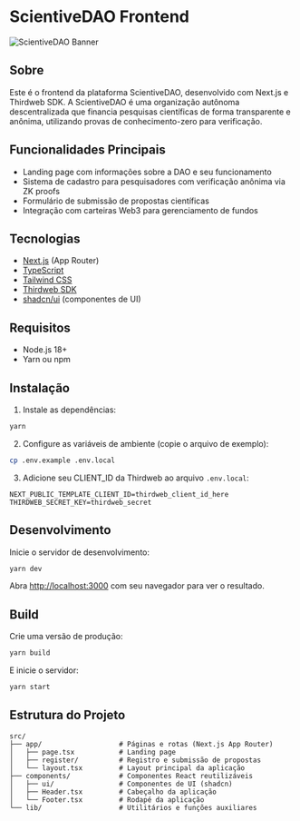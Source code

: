 # ScientiveDAO Frontend

![ScientiveDAO Banner](https://raw.githubusercontent.com/scientiveDAO/frontend/refs/heads/main/public/scientive.png)

## Sobre

Este é o frontend da plataforma ScientiveDAO, desenvolvido com Next.js e Thirdweb SDK. A ScientiveDAO é uma organização autônoma descentralizada que financia pesquisas científicas de forma transparente e anônima, utilizando provas de conhecimento-zero para verificação.

## Funcionalidades Principais

- Landing page com informações sobre a DAO e seu funcionamento
- Sistema de cadastro para pesquisadores com verificação anônima via ZK proofs
- Formulário de submissão de propostas científicas
- Integração com carteiras Web3 para gerenciamento de fundos

## Tecnologias

- [Next.js](https://nextjs.org) (App Router)
- [TypeScript](https://www.typescriptlang.org/)
- [Tailwind CSS](https://tailwindcss.com)
- [Thirdweb SDK](https://portal.thirdweb.com)
- [shadcn/ui](https://ui.shadcn.com) (componentes de UI)

## Requisitos

- Node.js 18+
- Yarn ou npm

## Instalação

1. Instale as dependências:

```bash
yarn
```

2. Configure as variáveis de ambiente (copie o arquivo de exemplo):

```bash
cp .env.example .env.local
```

3. Adicione seu CLIENT_ID da Thirdweb ao arquivo `.env.local`:

```
NEXT_PUBLIC_TEMPLATE_CLIENT_ID=thirdweb_client_id_here
THIRDWEB_SECRET_KEY=thirdweb_secret
```

## Desenvolvimento

Inicie o servidor de desenvolvimento:

```bash
yarn dev
```

Abra [http://localhost:3000](http://localhost:3000) com seu navegador para ver o resultado.

## Build

Crie uma versão de produção:

```bash
yarn build
```

E inicie o servidor:

```bash
yarn start
```

## Estrutura do Projeto

```
src/
├── app/                   # Páginas e rotas (Next.js App Router)
│   ├── page.tsx           # Landing page
│   ├── register/          # Registro e submissão de propostas
│   └── layout.tsx         # Layout principal da aplicação
├── components/            # Componentes React reutilizáveis
│   ├── ui/                # Componentes de UI (shadcn)
│   ├── Header.tsx         # Cabeçalho da aplicação
│   └── Footer.tsx         # Rodapé da aplicação
└── lib/                   # Utilitários e funções auxiliares
```
